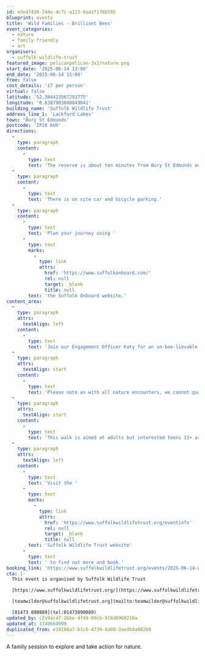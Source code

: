 ```yaml
---
id: ede47430-244e-4c7c-a123-0aa1f176b595
blueprint: events
title: 'Wild Families - Brilliant Bees'
event_categories:
  - nature
  - family-friendly
  - art
organisers:
  - suffolk-wildlife-trust
featured_image: pelicanpelican-3x2/nature.png
start_date: '2025-06-14 13:00'
end_date: '2025-06-14 15:00'
free: false
cost_details: '£7 per person'
virtual: false
latitude: '52.304423567293775'
longitude: '0.6387903808049041'
building_name: 'Suffolk Wildlife Trust'
address_line_1: 'Lackford Lakes'
town: 'Bury St Edmunds'
postcode: 'IP28 6HX'
directions:
  -
    type: paragraph
    content:
      -
        type: text
        text: 'The reserve is about ten minutes from Bury St Edmunds on the A1101, Bury to Mildenhall Road.'
  -
    type: paragraph
    content:
      -
        type: text
        text: 'There is on site car and bicycle parking.'
  -
    type: paragraph
    content:
      -
        type: text
        text: 'Plan your journey using '
      -
        type: text
        marks:
          -
            type: link
            attrs:
              href: 'https://www.suffolkonboard.com/'
              rel: null
              target: _blank
              title: null
        text: 'the Suffolk Onboard website.'
content_area:
  -
    type: paragraph
    attrs:
      textAlign: left
    content:
      -
        type: text
        text: 'Join our Engagement Officer Katy for an un-bee-lievable walk! Katy has a PhD in bumblebee behaviour and will show you the hidden world of these amazing insects as you explore our beautiful reserve.'
  -
    type: paragraph
    attrs:
      textAlign: start
    content:
      -
        type: text
        text: 'Please note as with all nature encounters, we cannot guarantee sightings especially in poor weather.'
  -
    type: paragraph
    attrs:
      textAlign: start
    content:
      -
        type: text
        text: 'This walk is aimed at adults but interested teens 11+ are welcome if accompanied by an adult with a ticket. We are also running bee themed Wild Families (5-11yo) and Young Naturalists (11-16yo) in June, please check our events page for more details.'
  -
    type: paragraph
    attrs:
      textAlign: left
    content:
      -
        type: text
        text: 'Visit the '
      -
        type: text
        marks:
          -
            type: link
            attrs:
              href: 'https://www.suffolkwildlifetrust.org/eventinfo'
              rel: null
              target: _blank
              title: null
        text: 'Suffolk Wildlife Trust website'
      -
        type: text
        text: ' to find out more and book.'
booking_link: 'https://www.suffolkwildlifetrust.org/events/2025-06-14-wild-walks-brilliant-bees'
cta: |-
  This event is organised by Suffolk Wildlife Trust

  [https://www.suffolkwildlifetrust.org/](https://www.suffolkwildlifetrust.org/)

  [teamwilder@suffolkwildlifetrust.org](mailto:teamwilder@suffolkwildlifetrust.org)

  [01473 890089](tel:01473890089)
updated_by: c2a9acd7-26be-4f49-89cb-918d0960210a
updated_at: 1740664900
duplicated_from: e19198a7-b1c6-4739-8a08-3aedbda98260
---
```

A family session to explore and take action for nature.